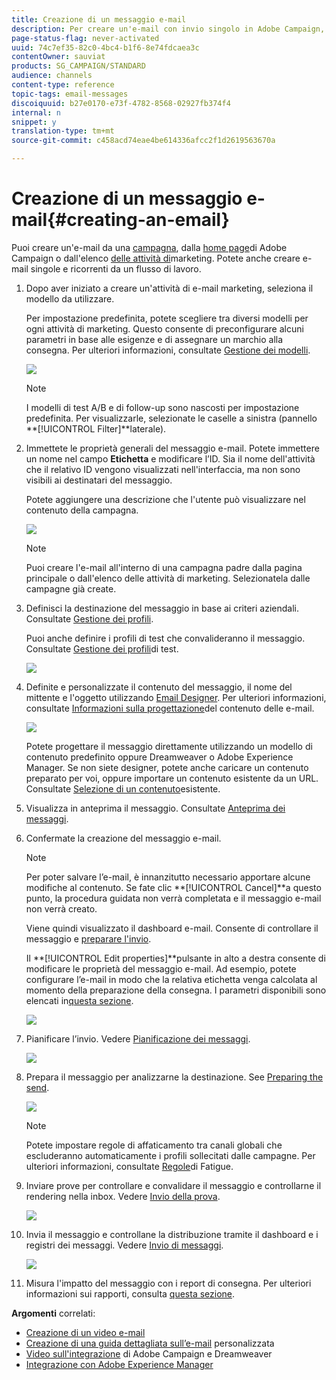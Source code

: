```yaml
---
title: Creazione di un messaggio e-mail
description: Per creare un'e-mail con invio singolo in Adobe Campaign, procedi come indicato di seguito.
page-status-flag: never-activated
uuid: 74c7ef35-82c0-4bc4-b1f6-8e74fdcaea3c
contentOwner: sauviat
products: SG_CAMPAIGN/STANDARD
audience: channels
content-type: reference
topic-tags: email-messages
discoiquuid: b27e0170-e73f-4782-8568-02927fb374f4
internal: n
snippet: y
translation-type: tm+mt
source-git-commit: c458acd74eae4be614336afcc2f1d2619563670a

---
```



# Creazione di un messaggio e-mail{#creating-an-email}

Puoi creare un&#39;e-mail da una [campagna](../../start/using/marketing-activities.md#creating-a-marketing-activity), dalla [home page](../../start/using/interface-description.md#home-page)di Adobe Campaign o dall&#39;elenco [delle attività di](../../start/using/marketing-activities.md#about-marketing-activities)marketing. Potete anche creare e-mail singole e ricorrenti da un flusso di lavoro.

1. Dopo aver iniziato a creare un&#39;attività di e-mail marketing, seleziona il modello da utilizzare.

   Per impostazione predefinita, potete scegliere tra diversi modelli per ogni attività di marketing. Questo consente di preconfigurare alcuni parametri in base alle esigenze e di assegnare un marchio alla consegna. Per ulteriori informazioni, consultate [Gestione dei modelli](../../start/using/marketing-activity-templates.md).

   ![](assets/email_creation_1.png)

   >[!NOTE]
   >
   >I modelli di test A/B e di follow-up sono nascosti per impostazione predefinita. Per visualizzarle, selezionate le caselle a sinistra (pannello **[!UICONTROL Filter]**laterale).

1. Immettete le proprietà generali del messaggio e-mail. Potete immettere un nome nel campo **Etichetta** e modificare l’ID. Sia il nome dell&#39;attività che il relativo ID vengono visualizzati nell&#39;interfaccia, ma non sono visibili ai destinatari del messaggio.

   Potete aggiungere una descrizione che l&#39;utente può visualizzare nel contenuto della campagna.

   ![](assets/email_creation_2.png)

   >[!NOTE]
   >
   >Puoi creare l&#39;e-mail all&#39;interno di una campagna padre dalla pagina principale o dall&#39;elenco delle attività di marketing. Selezionatela dalle campagne già create.

1. Definisci la destinazione del messaggio in base ai criteri aziendali. Consultate [Gestione dei profili](../../audiences/using/about-profiles.md).

   Puoi anche definire i profili di test che convalideranno il messaggio. Consultate [Gestione dei profili](../../sending/using/managing-test-profiles-and-sending-proofs.md#managing-test-profiles)di test.

   ![](assets/email_creation_3.png)

1. Definite e personalizzate il contenuto del messaggio, il nome del mittente e l&#39;oggetto utilizzando [Email Designer](../../designing/using/designing-content-in-adobe-campaign.md). Per ulteriori informazioni, consultate [Informazioni sulla progettazione](../../designing/using/designing-content-in-adobe-campaign.md)del contenuto delle e-mail.

   ![](assets/email_creation_4.png)

   Potete progettare il messaggio direttamente utilizzando un modello di contenuto predefinito oppure Dreamweaver o Adobe Experience Manager. Se non siete designer, potete anche caricare un contenuto preparato per voi, oppure importare un contenuto esistente da un URL. Consultate [Selezione di un contenuto](../../designing/using/using-existing-content.md)esistente.

1. Visualizza in anteprima il messaggio. Consultate [Anteprima dei messaggi](../../sending/using/previewing-messages.md).
1. Confermate la creazione del messaggio e-mail.

   >[!NOTE]
   >
   >Per poter salvare l’e-mail, è innanzitutto necessario apportare alcune modifiche al contenuto. Se fate clic **[!UICONTROL Cancel]**a questo punto, la procedura guidata non verrà completata e il messaggio e-mail non verrà creato.

   Viene quindi visualizzato il dashboard e-mail. Consente di controllare il messaggio e [preparare l&#39;invio](../../sending/using/preparing-the-send.md).

   Il **[!UICONTROL Edit properties]**pulsante in alto a destra consente di modificare le proprietà del messaggio e-mail. Ad esempio, potete configurare l’e-mail in modo che la relativa etichetta venga calcolata al momento della preparazione della consegna.  I parametri disponibili sono elencati in[questa sezione](../../administration/using/configuring-email-channel.md#list-of-email-properties).

   ![](assets/delivery_dashboard_2.png)

1. Pianificare l’invio. Vedere [Pianificazione dei messaggi](../../sending/using/about-scheduling-messages.md).

   ![](assets/delivery_planning.png)

1. Prepara il messaggio per analizzarne la destinazione. See [Preparing the send](../../sending/using/confirming-the-send.md).

   ![](assets/preparing_delivery_2.png)

   >[!NOTE]
   >
   >Potete impostare regole di affaticamento tra canali globali che escluderanno automaticamente i profili sollecitati dalle campagne. Per ulteriori informazioni, consultate [Regole](../../administration/using/fatigue-rules.md)di Fatigue.

1. Inviare prove per controllare e convalidare il messaggio e controllarne il rendering nella inbox. Vedere [Invio della prova](../../sending/using/managing-test-profiles-and-sending-proofs.md#sending-proofs).

   ![](assets/bat_select.png)

1. Invia il messaggio e controllane la distribuzione tramite il dashboard e i registri dei messaggi. Vedere [Invio di messaggi](../../sending/using/confirming-the-send.md).

   ![](assets/confirm_delivery.png)

1. Misura l&#39;impatto del messaggio con i report di consegna. Per ulteriori informazioni sui rapporti, consulta [questa sezione](../../reporting/using/about-dynamic-reports.md).

**Argomenti** correlati:

* [Creazione di un video e-mail](https://helpx.adobe.com/campaign/kt/acs/using/acs-create-email-from-homepage-feature-video-use.html)
* [Creazione di una guida dettagliata sull’e-mail](https://docs.campaign.adobe.com/doc/standard/getting_started/en/ACS_GettingStartedEmail.html) personalizzata
* [Video sull&#39;integrazione](https://helpx.adobe.com/campaign/kt/acs/using/acs-dreamweaver-integration-feature-video-use.html) di Adobe Campaign e Dreamweaver
* [Integrazione con Adobe Experience Manager](../../integrating/using/integrating-with-experience-manager.md)

